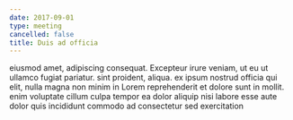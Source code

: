 ```yaml
---
date: 2017-09-01
type: meeting
cancelled: false
title: Duis ad officia
---
```

eiusmod amet, adipiscing consequat. Excepteur irure veniam, ut eu ut ullamco fugiat pariatur. sint proident, aliqua. ex ipsum nostrud officia qui elit, nulla magna non minim in Lorem reprehenderit et dolore sunt in mollit. enim voluptate cillum culpa tempor ea dolor aliquip nisi labore esse aute dolor quis incididunt commodo ad consectetur sed exercitation